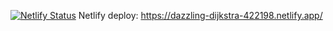 [![Netlify Status](https://api.netlify.com/api/v1/badges/cc81cd62-798c-497e-8e6f-ade1dc005d9f/deploy-status)](https://app.netlify.com/sites/dazzling-dijkstra-422198/deploys)
Netlify deploy: https://dazzling-dijkstra-422198.netlify.app/